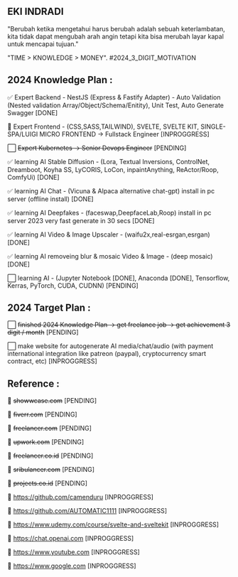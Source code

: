 ## EKI INDRADI
"Berubah ketika mengetahui harus berubah adalah sebuah keterlambatan, kita tidak dapat mengubah arah angin tetapi kita bisa merubah layar kapal untuk mencapai tujuan."

"TIME > KNOWLEDGE > MONEY". #2024_3_DIGIT_MOTIVATION

## 2024 Knowledge Plan :

:white_check_mark: Expert Backend - NestJS (Express & Fastify Adapter) - Auto Validation (Nested validation Array/Object/Schema/Enitity), Unit Test, Auto Generate Swagger [DONE]

:white_square_button: Expert Frontend - (CSS,SASS,TAILWIND), SVELTE, SVELTE KIT, SINGLE-SPA/LUIGI MICRO FRONTEND -> Fullstack Engineer [INPROGGRESS]
 
:white_large_square: ~~Expert Kubernetes -> Senior Devops Engineer~~ [PENDING]

:white_check_mark: learning AI Stable Diffusion - (Lora, Textual Inversions, ControlNet, Dreamboot, Koyha SS, LyCORIS, LoCon, inpaintAnything, ReActor/Roop, ComfyUi) [DONE] 

:white_check_mark: learning AI Chat - (Vicuna & Alpaca alternative chat-gpt) install in pc server (offline install) [DONE] 

:white_check_mark: learning AI Deepfakes - (faceswap,DeepfaceLab,Roop) install in pc server 2023 very fast generate in 30 secs [DONE] 

:white_check_mark: learning AI Video & Image Upscaler - (waifu2x,real-esrgan,esrgan) [DONE] 

:white_check_mark: learning AI removeing blur & mosaic Video & Image - (deep mosaic) [DONE] 

:white_large_square: learning AI - (Jupyter Notebook [DONE], Anaconda [DONE], Tensorflow, Kerras, PyTorch, CUDA, CUDNN) [PENDING]

## 2024 Target Plan :

:white_large_square: ~~finished 2024 Knowledge Plan -> get freelance job -> get achievement 3 digit / month~~ [PENDING]

:white_large_square: make website for autogenerate AI media/chat/audio (with payment international integration like patreon (paypal), cryptocurrency smart contract, etc) [INPROGGRESS]


## Reference : 

:link: ~~showwcase.com~~ [PENDING]

:link: ~~fiverr.com~~ [PENDING]

:link: ~~freelancer.com~~ [PENDING]

:link: ~~upwork.com~~ [PENDING]

:link: ~~freelancer.co.id~~ [PENDING]

:link: ~~sribulancer.com~~ [PENDING]

:link: ~~projects.co.id~~ [PENDING]

:link: https://github.com/camenduru [INPROGGRESS]

:link: https://github.com/AUTOMATIC1111 [INPROGGRESS]

:link: https://www.udemy.com/course/svelte-and-sveltekit [INPROGGRESS]

:link: https://chat.openai.com [INPROGGRESS]

:link: https://www.youtube.com [INPROGGRESS]

:link: https://www.google.com [INPROGGRESS]